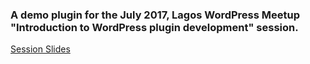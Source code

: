 ### A demo plugin for the July 2017, Lagos WordPress Meetup "Introduction to WordPress plugin development" session.


[Session Slides](https://speakerdeck.com/tubiz/introduction-to-wordpress-plugin-development)